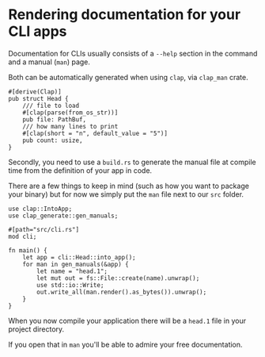 # Rendering documentation for your CLI apps

Documentation for CLIs usually consists of
a `--help` section in the command
and a manual (`man`) page.

Both can be automatically generated
when using `clap`, via `clap_man` crate.

```rust,ignore
#[derive(Clap)]
pub struct Head {
    /// file to load
    #[clap(parse(from_os_str))]
    pub file: PathBuf,
    /// how many lines to print
    #[clap(short = "n", default_value = "5")]
    pub count: usize,
}
```

Secondly, you need to use a `build.rs`
to generate the manual file at compile time
from the definition of your app
in code.

There are a few things to keep in mind
(such as how you want to package your binary)
but for now
we simply put the `man` file
next to our `src` folder.

```rust,ignore
use clap::IntoApp;
use clap_generate::gen_manuals;

#[path="src/cli.rs"]
mod cli;

fn main() {
    let app = cli::Head::into_app();
    for man in gen_manuals(&app) {
        let name = "head.1";
        let mut out = fs::File::create(name).unwrap();
        use std::io::Write;
        out.write_all(man.render().as_bytes()).unwrap();
    }
}
```

When you now compile your application
there will be a `head.1` file
in your project directory.

If you open that in `man`
you'll be able to admire your free documentation.
